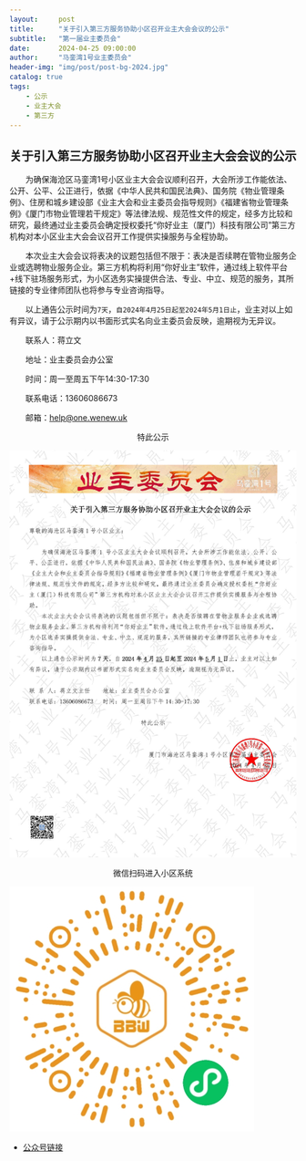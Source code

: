 ```yaml
---
layout:     post
title:      "关于引入第三方服务协助小区召开业主大会会议的公示"
subtitle:   "第一届业主委员会"
date:       2024-04-25 09:00:00
author:     "马銮湾1号业主委员会"
header-img: "img/post/post-bg-2024.jpg"
catalog: true
tags:
    - 公示
    - 业主大会
    - 第三方
---
```




## 关于引入第三方服务协助小区召开业主大会会议的公示

&emsp;&emsp;为确保海沧区马銮湾1号小区业主大会会议顺利召开，大会所涉工作能依法、公开、公平、公正进行，依据《中华人民共和国民法典》、国务院《物业管理条例》、住房和城乡建设部《业主大会和业主委员会指导规则》《福建省物业管理条例》《厦门市物业管理若干规定》等法律法规、规范性文件的规定，经多方比较和研究，最终通过业主委员会确定授权委托“你好业主（厦门）科技有限公司”第三方机构对本小区业主大会会议召开工作提供实操服务与全程协助。

&emsp;&emsp;本次业主大会会议将表决的议题包括但不限于：表决是否续聘在管物业服务企业或选聘物业服务企业。第三方机构将利用“你好业主”软件，通过线上软件平台+线下驻场服务形式，为小区选务实操提供合法、专业、中立、规范的服务，其所链接的专业律师团队也将参与专业咨询指导。

&emsp;&emsp;以上通告公示时间为`7天`，`自2024年4月25日起至2024年5月1日止`，业主对以上如有异议，请于公示期内以书面形式实名向业主委员会反映，逾期视为无异议。


&emsp;&emsp;联系人：蒋立文     

&emsp;&emsp;地址：业主委员会办公室 

&emsp;&emsp;时间：周一至周五下午14:30-17:30

&emsp;&emsp;联系电话：13606086673

&emsp;&emsp;邮箱：help@one.wenew.uk

<center>特此公示</center>


![](\img\in-post\2024-4-25-公示盖章.jpg)

<center>微信扫码进入小区系统</center>

![](\img\in-post\蜂窝智家.jpg)

- [公众号链接](https://mp.weixin.qq.com/s/kX5i4TxxkRdER_m_yhcFtw)

